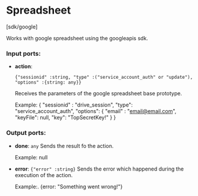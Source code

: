 # Spreadsheet

[sdk/google]

Works with google spreadsheet using the googleapis sdk.

### Input ports:

* __action__: 
    ```
    {"sessionid" :string, "type" :("service_account_auth" or "update"), "options" :{string: any}}
    ```

    Receives the parameters of the google spreadsheet base prototype.
    
    Example: 
    {
      "sessionid" : "drive_session",
      "type": "service_account_auth",
      "options": {
         "email" : "email@email.com",
        "keyFile":  null,
         "key": "TopSecretKey!" 
      }
    }



### Output ports:

* __done__: `any`
    Sends the result fo the action.
    
    Example:
    null



* __error__: `{"error" :string}`
    Sends the error which happened during the execution of the action.
    
    Example:.
    {error: "Something went wrong!"}



